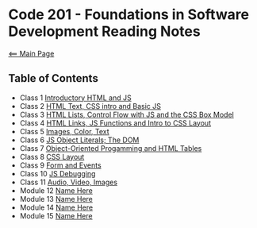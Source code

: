 # Code 201 - Foundations in Software Development Reading Notes

[<== Main Page](../README.md)

## Table of Contents

- Class 1 [Introductory HTML and JS](class-01.md)
- Class 2 [HTML Text, CSS intro and Basic JS](class-02.md)
- Class 3 [HTML Lists, Control Flow with JS and the CSS Box Model](class-03.md)
- Class 4 [HTML Links, JS Functions and Intro to CSS Layout](class-04.md)
- Class 5 [Images, Color, Text](class-05.md)
- Class 6 [JS Object Literals; The DOM](class-06.md)
- Class 7 [Object-Oriented Progamming and HTML Tables](class-07.md)
- Class 8 [CSS Layout](class-08.md)
- Class 9 [Form and Events](class-09.md)
- Class 10 [JS Debugging](class-10.md)
- Class 11 [Audio, Video, Images](class-11.md)
- Module 12 [Name Here](address)
- Module 13 [Name Here](address)
- Module 14 [Name Here](address)
- Module 15 [Name Here](address)
